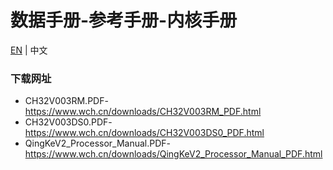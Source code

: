 # 数据手册-参考手册-内核手册

[EN](README.md) | 中文

### 下载网址

- CH32V003RM.PDF-https://www.wch.cn/downloads/CH32V003RM_PDF.html
- CH32V003DS0.PDF-https://www.wch.cn/downloads/CH32V003DS0_PDF.html
- QingKeV2_Processor_Manual.PDF-https://www.wch.cn/downloads/QingKeV2_Processor_Manual_PDF.html
